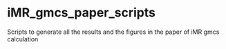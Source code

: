 # iMR_gmcs_paper_scripts
Scripts to generate all the results and the figures in the paper of iMR gmcs calculation

